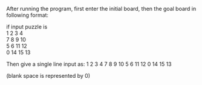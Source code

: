 After running the program, first enter the initial board, then the goal board in following format:

if input puzzle is <br>
1 2 3 4 <br>
7 8 9 10 <br>
5 6 11 12 <br>
0 14 15 13 <br>

Then give a single line input as:
1 2 3 4 7 8 9 10 5 6 11 12 0 14 15 13

(blank space is represented by 0)

